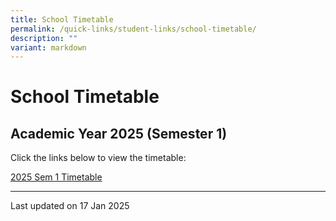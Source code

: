 ```yaml
---
title: School Timetable
permalink: /quick-links/student-links/school-timetable/
description: ""
variant: markdown
---
```

School Timetable
================

Academic Year 2025 (Semester 1)
-------------------------------

Click the links below to view the timetable:

[2025 Sem 1 Timetable](/files/2025_SEM_1_Timetable_by_classes_wef_20_Jan_2025.pdf)



* * *

Last updated on 17 Jan 2025


